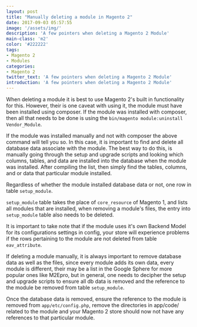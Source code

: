 ```yaml
---
layout: post
title: "Manually deleting a module in Magento 2"
date: 2017-09-03 05:57:55
image: '/assets/img/'
description: 'A few pointers when deleting a Magento 2 Module'
main-class: 'm2'
color: '#222222'
tags:
- Magento 2
- Modules
categories:
- Magento 2
twitter_text: 'A few pointers when deleting a Magento 2 Module'
introduction: 'A few pointers when deleting a Magento 2 Module'
---
```


When deleting a module it is best to use Magento 2's built in functionality for this. However, their is one caveat with using it, the module must have been installed using composer.
If the module was installed with composer, then all that needs to be done is using the `bin/magento module:uninstall Vendor_Module`.

If the module was installed manually and not with composer the above command will tell you so. In this case, it is important to find and delete all database data associate with the module.  The best way to do this, is manually going through the setup and upgrade scripts and looking which columns, tables, and data are installed into the database when the module was installed. After compiling the list, then simply find the tables, columns, and or data that particular module installed.

Regardless of whether the module installed database data or not, one row in table `setup_module`.

`setup_module` table takes the place of `core_resource` of Magento 1, and lists all modules that are installed, when removing a module's files, the entry into `setup_module` table also needs to be deleted.

It is important to take note that if the module uses it's own Backend Model for its configurations settings in config, your store will experience problems if the rows pertaining to the module are not deleted from table `eav_attribute`.

If deleting a module manually, it is always important to remove database data as well as the files, since every module adds its own data, every module is different, their may be a list in the Google Sphere for more popular ones like M2Epro, but in general, one needs to decipher the setup and upgrade scripts to ensure all db data is removed and the reference to the module be removed from table `setup_module`.

Once the database data is removed, ensure the reference to the module is removed from `app/etc/config.php`, remove the directories in app/code/ related to the module and your Magento 2 store should now not have any references to that particular module.
